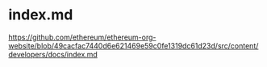# index.md
https://github.com/ethereum/ethereum-org-website/blob/49cacfac7440d6e621469e59c0fe1319dc61d23d/src/content/developers/docs/index.md
